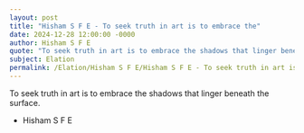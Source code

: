 ```yaml
---
layout: post
title: "Hisham S F E - To seek truth in art is to embrace the"
date: 2024-12-28 12:00:00 -0000
author: Hisham S F E
quote: "To seek truth in art is to embrace the shadows that linger beneath the surface."
subject: Elation
permalink: /Elation/Hisham S F E/Hisham S F E - To seek truth in art is to embrace the
---
```


To seek truth in art is to embrace the shadows that linger beneath the surface.

- Hisham S F E
